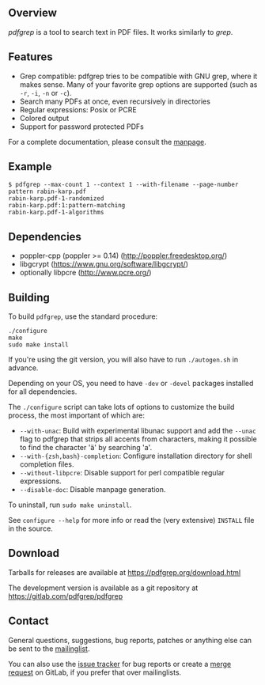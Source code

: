 ## Overview

*pdfgrep* is a tool to search text in PDF files. It works similarly to *grep*.

## Features

  - Grep compatible: pdfgrep tries to be compatible with GNU grep,
    where it makes sense. Many of your favorite grep options are
    supported (such as `-r`, `-i`, `-n` or `-c`).
  - Search many PDFs at once, even recursively in directories
  - Regular expressions: Posix or PCRE
  - Colored output
  - Support for password protected PDFs

For a complete documentation, please consult the [manpage].

## Example

    $ pdfgrep --max-count 1 --context 1 --with-filename --page-number pattern rabin-karp.pdf
	rabin-karp.pdf-1-randomized
	rabin-karp.pdf:1:pattern-matching
	rabin-karp.pdf-1-algorithms

## Dependencies

 - poppler-cpp (poppler >= 0.14) (http://poppler.freedesktop.org/)
 - libgcrypt (https://www.gnu.org/software/libgcrypt/)
 - optionally libpcre (http://www.pcre.org/)
 
## Building

To build `pdfgrep`, use the standard procedure:

    ./configure
    make
    sudo make install

If you're using the git version, you will also have to run
`./autogen.sh` in advance.

Depending on your OS, you need to have `-dev` or `-devel` packages
installed for all dependencies.

The `./configure` script can take lots of options to customize the
build process, the most important of which are:

 - `--with-unac`: Build with experimental libunac support and add
   the `--unac` flag to pdfgrep that strips all accents from
   characters, making it possible to find the character 'ä' by
   searching 'a'.
 - `--with-{zsh,bash}-completion`: Configure installation directory
   for shell completion files.
 - `--without-libpcre`: Disable support for perl compatible regular
   expressions.
 - `--disable-doc`: Disable manpage generation.

To uninstall, run `sudo make uninstall`.

See `configure --help` for more info or read the (very extensive)
`INSTALL` file in the source.

## Download

Tarballs for releases are available at https://pdfgrep.org/download.html

The development version is available as a git repository at
https://gitlab.com/pdfgrep/pdfgrep

## Contact

General questions, suggestions, bug reports, patches or anything else
can be sent to the [mailinglist](mailto:pdfgrep-users@pdfgrep.org).

You can also use the [issue tracker] for bug reports or create a
[merge request] on GitLab, if you prefer that over mailinglists.


[manpage]: https://pdfgrep.org/doc.html
[issue tracker]: https://gitlab.com/pdfgrep/pdfgrep/issues
[merge request]: https://gitlab.com/pdfgrep/pdfgrep/merge_requests
